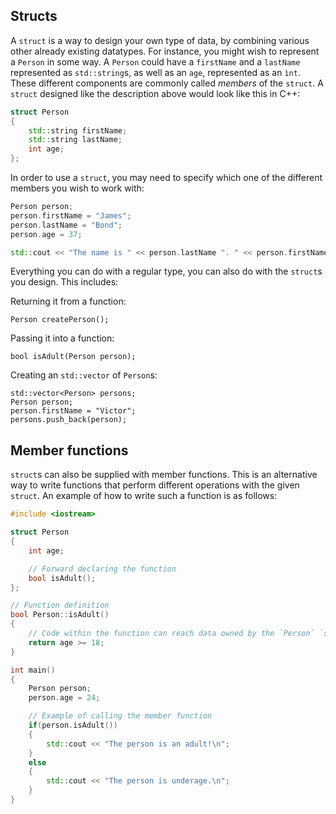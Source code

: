 ## Structs

A `struct` is a way to design your own type of data, by combining various other already existing datatypes. For instance, you might wish to represent a `Person` in some way. A `Person` could have a `firstName` and a `lastName` represented as `std::string`s, as well as an `age`, represented as an `ìnt`. These different components are commonly called *members* of the `struct`. A `struct` designed like the description above would look like this in C++:

```cpp
struct Person 
{
	std::string firstName;
	std::string lastName;
	int age;
};
```

In order to use a `struct`, you may need to specify which one of the different members you wish to work with:
```cpp
Person person;
person.firstName = "James";
person.lastName = "Bond";
person.age = 37;

std::cout << "The name is " << person.lastName ". " << person.firstName << " " << person.lastName << std::endl;
```

Everything you can do with a regular type, you can also do with the `struct`s you design. This includes:

Returning it from a function:
```
Person createPerson();
```

Passing it into a function:
```
bool isAdult(Person person);
```

Creating an `std::vector` of `Person`s:
```
std::vector<Person> persons;
Person person;
person.firstName = "Victor";
persons.push_back(person);
```

## Member functions

`struct`s can also be supplied with member functions. This is an alternative way to write functions that perform different operations with the given `struct`. An example of how to write such a function is as follows:

```cpp
#include <iostream>

struct Person
{
	int age;

	// Forward declaring the function
	bool isAdult();
};

// Function definition
bool Person::isAdult()
{
	// Code within the function can reach data owned by the `Person` `struct`
	return age >= 18;
}

int main()
{
	Person person;
	person.age = 24;

	// Example of calling the member function
	if(person.isAdult())
	{
		std::cout << "The person is an adult!\n";
	}
	else
	{
		std::cout << "The person is underage.\n";
	}
}
```
